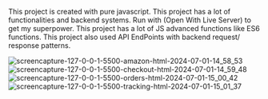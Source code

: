 This project is created with pure javascript. This project has a lot of functionalities and backend systems. Run with (Open With Live Server) to get my superpower.
This project has a lot of JS advanced functions like ES6 functions. This project also used API EndPoints with backend request/ response patterns.

![screencapture-127-0-0-1-5500-amazon-html-2024-07-01-14_58_53](https://github.com/yemunhtetoo/amazon_project_pure_js/assets/54927902/c55233e9-14aa-49b9-a069-0c7cc3cbc889)
![screencapture-127-0-0-1-5500-checkout-html-2024-07-01-14_59_48](https://github.com/yemunhtetoo/amazon_project_pure_js/assets/54927902/436de7c7-6955-4daf-b2aa-e7b9e4c853b1)
![screencapture-127-0-0-1-5500-orders-html-2024-07-01-15_00_42](https://github.com/yemunhtetoo/amazon_project_pure_js/assets/54927902/d1869202-85ab-47a1-98b8-27badcdda34d)
![screencapture-127-0-0-1-5500-tracking-html-2024-07-01-15_01_37](https://github.com/yemunhtetoo/amazon_project_pure_js/assets/54927902/2c24bd3c-7d6f-47ff-a575-5fb31d8a341d)
